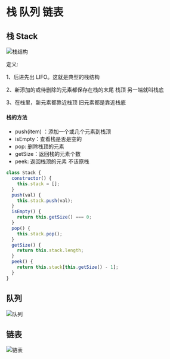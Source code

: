 

# 栈 队列 链表



## 栈 Stack

![栈结构](https://pic1.zhimg.com/v2-5dd7d6df8d3d1485dd5a790c8d7044f0_b.jpg)

定义: 

1、后进先出 LIFO。这就是典型的栈结构

2、新添加的或待删除的元素都保存在栈的末尾 栈顶 另一端就叫栈底

3、在栈里，新元素都靠近栈顶 旧元素都是靠近栈底





#### 栈的方法

* push(item) ：添加一个或几个元素到栈顶
* isEmpty：查看栈是否是空的
* pop: 删除栈顶的元素
* getSize：返回栈的元素个数
* peek: 返回栈顶的元素 不该原栈



```javascript
class Stack {
  constructor() {
    this.stack = [];
  }
  push(val) {
    this.stack.push(val);
  }
  isEmpty() {
    return this.getSize() === 0;
  }
  pop() {
    this.stack.pop();
  }
  getSize() {
    return this.stack.length;
  }
  peek() {
    return this.stack[this.getSize() - 1];
  }
}
```































## 队列

![队列](https://pic2.zhimg.com/v2-c7a81170a96c852e1f28a5b2c4905d2d_b.jpg)



## 链表

![链表](https://pic1.zhimg.com/v2-b27814c697c861be8fe8eca9ffc6c174_b.jpg)